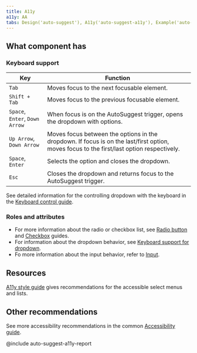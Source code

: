 ```yaml
---
title: A11y
a11y: AA
tabs: Design('auto-suggest'), A11y('auto-suggest-a11y'), Example('auto-suggest-code')
---
```


## What component has

### Keyboard support

| Key                            | Function                                                                                                                                  |
| ------------------------------ | ----------------------------------------------------------------------------------------------------------------------------------------- |
| `Tab`                          | Moves focus to the next focusable element.                                                                                                |
| `Shift + Tab`                  | Moves focus to the previous focusable element.                                                                                            |
| `Space`, `Enter`, `Down Arrow` | When focus is on the AutoSuggest trigger, opens the dropdown with options.                                                                |
| `Up Arrow`, `Down Arrow`            | Moves focus between the options in the dropdown. If focus is on the last/first option, moves focus to the first/last option respectively. |
| `Space`, `Enter`               | Selects the option and closes the dropdown.                                                                                               |
| `Esc`                          | Closes the dropdown and returns focus to the AutoSuggest trigger.                                                                         |

See detailed information for the controlling dropdown with the keyboard in the [Keyboard control guide](/core-principles/a11y/a11y-keyboard#keyboard_support_for_popper).

### Roles and attributes

- For more information about the radio or checkbox list, see [Radio button](/components/radio/radio-a11y) and [Checkbox](/components/checkbox/checkbox-a11y) guides.
- For information about the dropdown behavior, see [Keyboard support for dropdown](/core-principles/a11y/a11y-keyboard#keyboard_support_for_popper).
- Fo more information about the input behavior, refer to [Input](/components/input/input-a11y).

## Resources

[A11y style guide](https://a11y-style-guide.com/style-guide/section-forms.html#kssref-forms-select-lists) gives recommendations for the accessible select menus and lists.

## Other recommendations

See more accessibility recommendations in the common [Accessibility guide](/core-principles/a11y/a11y).

@include auto-suggest-a11y-report
